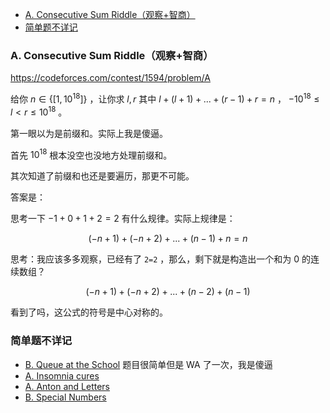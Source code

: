 
<!-- @import "[TOC]" {cmd="toc" depthFrom=1 depthTo=6 orderedList=false} -->

<!-- code_chunk_output -->

- [A. Consecutive Sum Riddle（观察+智商）](#a-consecutive-sum-riddle观察智商)
- [简单题不详记](#简单题不详记)

<!-- /code_chunk_output -->

### A. Consecutive Sum Riddle（观察+智商）
https://codeforces.com/contest/1594/problem/A

给你 $n\in \{ [1, 10^{18}] \}$ ，让你求 $l,r$ 其中 $l + (l+1) + ... + (r-1) + r = n$ ， $-10^{18} \le l < r \le 10^{18}$ 。

第一眼以为是前缀和。实际上我是傻逼。

首先 $10^{18}$ 根本没空也没地方处理前缀和。

其次知道了前缀和也还是要遍历，那更不可能。

答案是：

思考一下 $-1 + 0 + 1 + 2 = 2$ 有什么规律。实际上规律是：

$$(-n + 1) + (-n + 2) + ... + (n-1) + n = n$$

思考：我应该多多观察，已经有了 `2=2` ，那么，剩下就是构造出一个和为 0 的连续数组？

$$(-n+1) + (-n+2) + ... + (n-2) + (n-1)$$

看到了吗，这公式的符号是中心对称的。

### 简单题不详记

- [B. Queue at the School](https://codeforces.com/problemset/problem/266/B) 题目很简单但是 WA 了一次，我是傻逼
- [A. Insomnia cures](https://codeforces.com/problemset/problem/148/A)
- [A. Anton and Letters](https://codeforces.com/problemset/problem/443/A)
- [B. Special Numbers](https://codeforces.com/contest/1594/problem/B)
